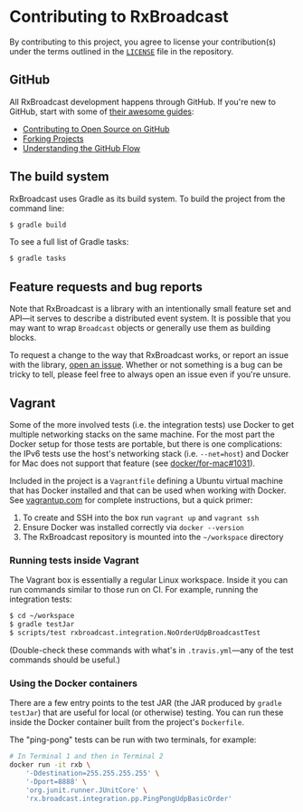 Contributing to RxBroadcast
===========================

By contributing to this project, you agree to license your contribution(s) under the terms outlined in the [`LICENSE`](LICENSE.md) file in the repository.

GitHub
------

All RxBroadcast development happens through GitHub. If you're new to GitHub, start with some of [their awesome guides](https://guides.github.com):

- [Contributing to Open Source on GitHub](https://guides.github.com/activities/contributing-to-open-source/)
- [Forking Projects](https://guides.github.com/activities/forking/)
- [Understanding the GitHub Flow](https://guides.github.com/introduction/flow/)

The build system
----------------

RxBroadcast uses Gradle as its build system. To build the project from the command line:

```bash
$ gradle build
```

To see a full list of Gradle tasks:

```bash
$ gradle tasks
```

Feature requests and bug reports
--------------------------------

Note that RxBroadcast is a library with an intentionally small feature set and API—it serves to describe a distributed event system. It is possible that you may want to wrap `Broadcast` objects or generally use them as building blocks.

To request a change to the way that RxBroadcast works, or report an issue with the library, [open an issue](https://github.com/RxBroadcast/RxBroadcast/issues). Whether or not something is a bug can be tricky to tell, please feel free to always open an issue even if you're unsure.

Vagrant
-------

Some of the more involved tests (i.e. the integration tests) use Docker to get multiple
networking stacks on the same machine. For the most part the Docker setup for those tests
are portable, but there is one complications: the IPv6 tests use the host's networking
stack (i.e. `--net=host`) and Docker for Mac does not support that feature (see
[docker/for-mac#1031][1]).

Included in the project is a `Vagrantfile` defining a Ubuntu virtual machine that has
Docker installed and that can be used when working with Docker. See [vagrantup.com][2]
for complete instructions, but a quick primer:

1. To create and SSH into the box run `vagrant up` and `vagrant ssh`
2. Ensure Docker was installed correctly via `docker --version`
3. The RxBroadcast repository is mounted into the `~/workspace` directory

  [1]:https://github.com/docker/for-mac/issues/1031
  [2]:https://www.vagrantup.com
  
### Running tests inside Vagrant

The Vagrant box is essentially a regular Linux workspace. Inside it you can run commands
similar to those run on CI. For example, running the integration tests:

```bash
$ cd ~/workspace
$ gradle testJar
$ scripts/test rxbroadcast.integration.NoOrderUdpBroadcastTest
```

(Double-check these commands with what's in `.travis.yml`—any of the test commands should be useful.)

### Using the Docker containers

There are a few entry points to the test JAR (the JAR produced by `gradle testJar`) that
are useful for local (or otherwise) testing. You can run these inside the Docker container
built from the project's `Dockerfile`.

The "ping-pong" tests can be run with two terminals, for example:

```bash
# In Terminal 1 and then in Terminal 2
docker run -it rxb \
    '-Ddestination=255.255.255.255' \
    '-Dport=8888' \
    'org.junit.runner.JUnitCore' \
    'rx.broadcast.integration.pp.PingPongUdpBasicOrder'
```
